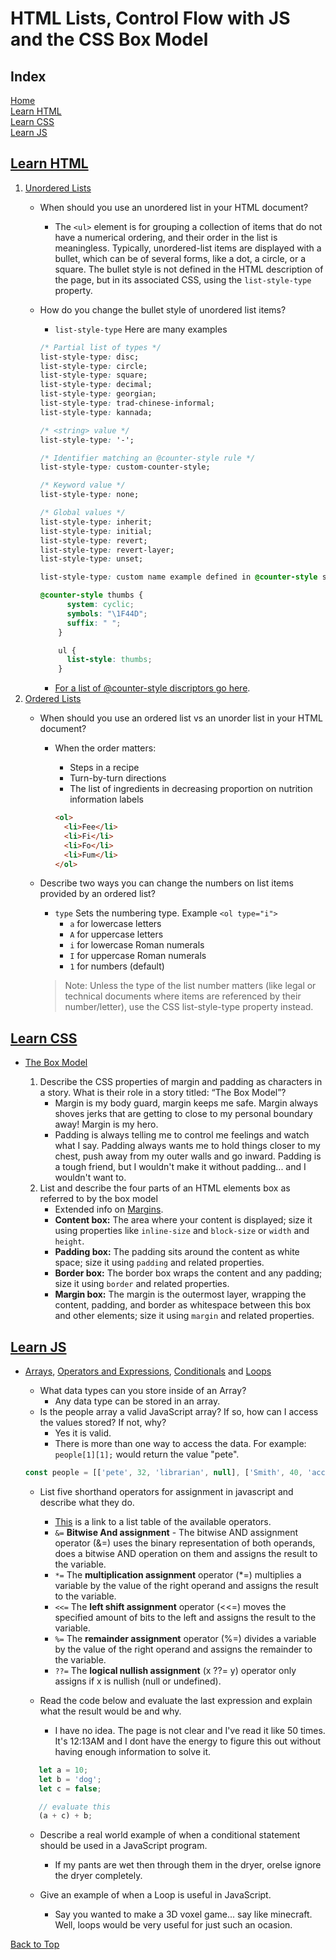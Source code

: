 # HTML Lists, Control Flow with JS and the CSS Box Model

## Index

[Home](./README.md)  
[Learn HTML](#learn-html)  
[Learn CSS](#learn-css)  
[Learn JS](#learn-js)  

## [Learn HTML](https://developer.mozilla.org/en-US/docs/Web/HTML)

1. [Unordered Lists](https://developer.mozilla.org/en-US/docs/Web/HTML/Element/ul)
   - When should you use an unordered list in your HTML document?
     - The `<ul>` element is for grouping a collection of items that do not have a numerical ordering, and their order in the list is meaningless. Typically, unordered-list items are displayed with a bullet, which can be of several forms, like a dot, a circle, or a square. The bullet style is not defined in the HTML description of the page, but in its associated CSS, using the `list-style-type` property.
   - How do you change the bullet style of unordered list items?
     - `list-style-type` Here are many examples

      ```css
      /* Partial list of types */
      list-style-type: disc;
      list-style-type: circle;
      list-style-type: square;
      list-style-type: decimal;
      list-style-type: georgian;
      list-style-type: trad-chinese-informal;
      list-style-type: kannada;

      /* <string> value */
      list-style-type: '-';

      /* Identifier matching an @counter-style rule */
      list-style-type: custom-counter-style;

      /* Keyword value */
      list-style-type: none;

      /* Global values */
      list-style-type: inherit;
      list-style-type: initial;
      list-style-type: revert;
      list-style-type: revert-layer;
      list-style-type: unset;

      list-style-type: custom name example defined in @counter-style shown below;

      @counter-style thumbs {
            system: cyclic;
            symbols: "\1F44D";
            suffix: " ";
          }

          ul {
            list-style: thumbs;
          }

      ```

      - [For a list of @counter-style discriptors go here](https://developer.mozilla.org/en-US/docs/Web/CSS/@counter-style#descriptors).
2. [Ordered Lists](https://developer.mozilla.org/en-US/docs/Web/HTML/Element/ol)
   - When should you use an ordered list vs an unorder list in your HTML document?
     - When the order matters:
       - Steps in a recipe
       - Turn-by-turn directions
       - The list of ingredients in decreasing proportion on nutrition information labels

       ```html
       <ol>
         <li>Fee</li>
         <li>Fi</li>
         <li>Fo</li>
         <li>Fum</li>
       </ol>

       ```

   - Describe two ways you can change the numbers on list items provided by an ordered list?
     - `type` Sets the numbering type. Example `<ol type="i">`
       - `a` for lowercase letters
       - `A` for uppercase letters
       - `i` for lowercase Roman numerals
       - `I` for uppercase Roman numerals
       - `1` for numbers (default)

     > Note: Unless the type of the list number matters (like legal or technical documents where items are referenced by their number/letter), use the CSS list-style-type property instead.

## [Learn CSS](https://developer.mozilla.org/en-US/docs/Learn/CSS)

- [The Box Model](https://developer.mozilla.org/en-US/docs/Learn/CSS/Building_blocks/The_box_model)

  1. Describe the CSS properties of margin and padding as characters in a story. What is their role in a story titled: “The Box Model”?
     - Margin is my body guard, margin keeps me safe.  Margin always shoves jerks that are getting to close to my personal boundary away!  Margin is my hero.
     - Padding is always telling me to control me feelings and watch what I say.  Padding always wants me to hold things closer to my chest, push away from my outer walls and go inward.  Padding is a tough friend, but I wouldn't make it without padding... and I wouldn't want to.
  2. List and describe the four parts of an HTML elements box as referred to by the box model
     - Extended info on [Margins](https://developer.mozilla.org/en-US/docs/Learn/CSS/Building_blocks/The_box_model#margin).
     - **Content box:** The area where your content is displayed; size it using properties like `inline-size` and `block-size` or `width` and `height`.
     - **Padding box:** The padding sits around the content as white space; size it using `padding` and related properties.
     - **Border box:** The border box wraps the content and any padding; size it using `border` and related properties.
     - **Margin box:** The margin is the outermost layer, wrapping the content, padding, and border as whitespace between this box and other elements; size it using `margin` and related properties.

## [Learn JS](https://developer.mozilla.org/en-US/docs/Learn/JavaScript)

- [Arrays](https://developer.mozilla.org/en-US/docs/Learn/JavaScript/First_steps/Arrays), [Operators and Expressions](https://developer.mozilla.org/en-US/docs/Web/JavaScript/Guide/Expressions_and_Operators), [Conditionals](https://developer.mozilla.org/en-US/docs/Learn/JavaScript/Building_blocks/conditionals) and [Loops](https://developer.mozilla.org/en-US/docs/Learn/JavaScript/Building_blocks/Looping_code)
  - What data types can you store inside of an Array?
    - Any data type can be stored in an array.
  - Is the people array a valid JavaScript array? If so, how can I access the values stored? If not, why?
    - Yes it is valid.
    - There is more than one way to access the data.  For example: `people[1][1];` would return the value "pete".
  
  ```js
  const people = [['pete', 32, 'librarian', null], ['Smith', 40, 'accountant', 'fishing:hiking:rock_climbing'], ['bill', null, 'artist', null]];
  ```

  - List five shorthand operators for assignment in javascript and describe what they do.
    - [This](https://developer.mozilla.org/en-US/docs/Web/JavaScript/Guide/Expressions_and_Operators#assignment_operators) is a link to a list table of the available operators.
    - `&=` **Bitwise And assignment** - The bitwise AND assignment operator (&=) uses the binary representation of both operands, does a bitwise AND operation on them and assigns the result to the variable.
    - `*=` The **multiplication assignment** operator (*=) multiplies a variable by the value of the right operand and assigns the result to the variable.
    - `<<=` The **left shift assignment** operator (<<=) moves the specified amount of bits to the left and assigns the result to the variable.
    - `%=` The **remainder assignment** operator (%=) divides a variable by the value of the right operand and assigns the remainder to the variable.
    - `??=` The **logical nullish assignment** (x ??= y) operator only assigns if x is nullish (null or undefined).

  - Read the code below and evaluate the last expression and explain what the result would be and why.
    - I have no idea.  The page is not clear and I've read it like 50 times.  It's 12:13AM and I dont have the energy to figure this out without having enough information to solve it.
  
  ```js
     let a = 10;
     let b = 'dog';
     let c = false;

     // evaluate this
     (a + c) + b;
  ```

  - Describe a real world example of when a conditional statement should be used in a JavaScript program.
    - If my pants are wet then through them in the dryer, orelse ignore the dryer completely.
  
  - Give an example of when a Loop is useful in JavaScript.
    - Say you wanted to make a 3D voxel game... say like minecraft.  Well, loops would be very useful for just such an ocasion.

[Back to Top](#index)